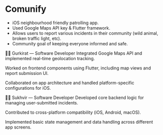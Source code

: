 # Comunify
- iOS neighbourhood friendly patrolling app.
- Used Google Maps API key & Flutter framework.
- Allows users to report various incidents in their community (wild animal, broken traffic light, etc).
- Community goal of keeping everyone informed and safe.


🧑‍💻 Gurkirat — Software Developer
Integrated Google Maps API and implemented real-time geolocation tracking.

Worked on frontend components using Flutter, including map views and report submission UI.

Collaborated on app architecture and handled platform-specific configurations for iOS.

🧑‍💻 Sukhvir — Software Developer
Developed core backend logic for managing user-submitted incidents.

Contributed to cross-platform compatibility (iOS, Android, macOS).

Implemented basic state management and data handling across different app screens.

